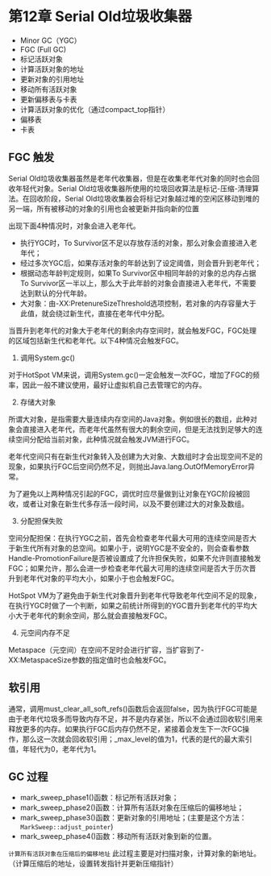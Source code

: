 # 第12章 Serial Old垃圾收集器

- Minor GC（YGC）
- FGC (Full GC)
- 标记活跃对象
- 计算活跃对象的地址
- 更新对象的引用地址
- 移动所有活跃对象
- 更新偏移表与卡表
- 计算活跃对象的优化（通过compact_top指针）
- 偏移表
- 卡表


## FGC 触发

Serial Old垃圾收集器虽然是老年代收集器，但是在收集老年代对象的同时也会回收年轻代对象。Serial Old垃圾收集器所使用的垃圾回收算法是标记-压缩-清理算法。在回收阶段，Serial Old垃圾收集器会将标记对象越过堆的空闲区移动到堆的另一端，所有被移动的对象的引用也会被更新并指向新的位置

出现下面4种情况时，对象会进入老年代。

- 执行YGC时，To Survivor区不足以存放存活的对象，那么对象会直接进入老年代；
- 经过多次YGC后，如果存活对象的年龄达到了设定阈值，则会晋升到老年代；
- 根据动态年龄判定规则，如果To Survivor区中相同年龄的对象的总内存占据To Survivor区一半以上，那么大于此年龄的对象会直接进入老年代，不需要达到默认的分代年龄。
- 大对象：由-XX:PretenureSizeThreshold选项控制，若对象的内存容量大于此值，就会绕过新生代，直接在老年代中分配。

当晋升到老年代的对象大于老年代的剩余内存空间时，就会触发FGC，FGC处理的区域包括新生代和老年代。以下4种情况会触发FGC。

1. 调用System.gc()

对于HotSpot VM来说，调用System.gc()一定会触发一次FGC，增加了FGC的频率，因此一般不建议使用，最好让虚拟机自己去管理它的内存。

2. 存储大对象

所谓大对象，是指需要大量连续内存空间的Java对象。例如很长的数组，此种对象会直接进入老年代，而老年代虽然有很大的剩余空间，但是无法找到足够大的连续空间分配给当前对象，此种情况就会触发JVM进行FGC。

老年代空间只有在新生代对象转入及创建为大对象、大数组时才会出现空间不足的现象，如果执行FGC后空间仍然不足，则抛出Java.lang.OutOfMemoryError异常。

为了避免以上两种情况引起的FGC，调优时应尽量做到让对象在YGC阶段被回收，或者让对象在新生代多存活一段时间，以及不要创建过大的对象及数组。

3. 分配担保失败

空间分配担保：在执行YGC之前，首先会检查老年代最大可用的连续空间是否大于新生代所有对象的总空间。如果小于，说明YGC是不安全的，则会查看参数Handle-PromotionFailure是否被设置成了允许担保失败，如果不允许则直接触发FGC；如果允许，那么会进一步检查老年代最大可用的连续空间是否大于历次晋升到老年代对象的平均大小，如果小于也会触发FGC。

HotSpot VM为了避免由于新生代对象晋升到老年代导致老年代空间不足的现象，在执行YGC时做了一个判断，如果之前统计所得到的YGC晋升到老年代的平均大小大于老年代的剩余空间，那么就会直接触发FGC。

4. 元空间内存不足

Metaspace（元空间）在空间不足时会进行扩容，当扩容到了-XX:MetaspaceSize参数的指定值时也会触发FGC。

## 软引用

通常，调用must_clear_all_soft_refs()函数后会返回false，因为执行FGC可能是由于老年代垃圾多而导致内存不足，并不是内存紧张，所以不会通过回收软引用来释放更多的内存。如果执行FGC后内存仍然不足，紧接着会发生下一次FGC操作，那么这一次就会回收软引用；_max_level的值为1，代表的是代的最大索引值，年轻代为0，老年代为1。

## GC 过程

- mark_sweep_phase1()函数：标记所有活跃对象；
- mark_sweep_phase2()函数：计算所有活跃对象在压缩后的偏移地址；
- mark_sweep_phase3()函数：更新对象的引用地址；(主要是这个方法：`MarkSweep::adjust_pointer`)
- mark_sweep_phase4()函数：移动所有活跃对象到新的位置。


`计算所有活跃对象在压缩后的偏移地址` 此过程主要是对扫描对象，计算对象的新地址。（计算压缩后的地址，设置转发指针并更新压缩指针）

